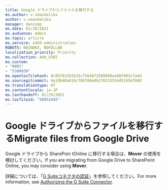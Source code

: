 ```yaml
---
title: Google ドライブからファイルを移行する
ms.author: v-smandalika
author: v-smandalika
manager: dansimp
ms.date: 01/29/2021
ms.audience: Admin
ms.topic: article
ms.service: o365-administration
ROBOTS: NOINDEX, NOFOLLOW
localization_priority: Priority
ms.collection: Adm_O365
ms.custom:
- "8001"
- "5300030"
ms.openlocfilehash: 8c8b703281b33cf564873509080ea98f903cfa4d
ms.sourcegitcommit: 4e2d640a618c786700e8b276533554d51956f080
ms.translationtype: HT
ms.contentlocale: ja-JP
ms.lasthandoff: 01/29/2021
ms.locfileid: "50052445"
---
```

# <a name="migrate-files-from-google-drive"></a><span data-ttu-id="7ddc3-102">Google ドライブからファイルを移行する</span><span class="sxs-lookup"><span data-stu-id="7ddc3-102">Migrate files from Google Drive</span></span>

<span data-ttu-id="7ddc3-103">Google ドライブから SharePoin tOnline に移行する場合は、**Mover** の使用を検討してください。</span><span class="sxs-lookup"><span data-stu-id="7ddc3-103">If you are migrating from Google Drive to SharePoint Online, you may consider using **Mover**.</span></span>

<span data-ttu-id="7ddc3-104">詳細については、「[G Suiteコネクタの認証](https://docs.microsoft.com/sharepointmigration/mover-gsuite)」を参照してください。</span><span class="sxs-lookup"><span data-stu-id="7ddc3-104">For more information, see [Authorizing the G Suite Connector](https://docs.microsoft.com/sharepointmigration/mover-gsuite).</span></span>
